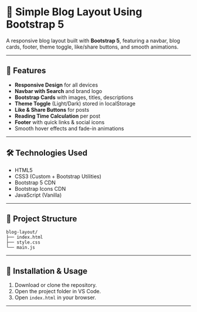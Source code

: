 # 📖 Simple Blog Layout Using Bootstrap 5

A responsive blog layout built with **Bootstrap 5**, featuring a navbar, blog cards, footer, theme toggle, like/share buttons, and smooth animations.

---

## 🌟 Features

* **Responsive Design** for all devices
* **Navbar with Search** and brand logo
* **Bootstrap Cards** with images, titles, descriptions
* **Theme Toggle** (Light/Dark) stored in localStorage
* **Like & Share Buttons** for posts
* **Reading Time Calculation** per post
* **Footer** with quick links & social icons
* Smooth hover effects and fade-in animations

---

## 🛠️ Technologies Used

* HTML5
* CSS3 (Custom + Bootstrap Utilities)
* Bootstrap 5 CDN
* Bootstrap Icons CDN
* JavaScript (Vanilla)

---

## 📆 Project Structure

```
blog-layout/
├── index.html
├── style.css
└── main.js
```

---

## 📅 Installation & Usage

1. Download or clone the repository.
2. Open the project folder in VS Code.
3. Open `index.html` in your browser.

---
